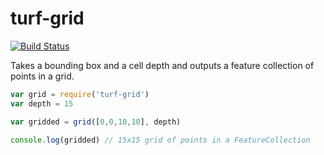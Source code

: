 turf-grid
=========
[![Build Status](https://travis-ci.org/Turfjs/turf-grid.svg?branch=master)](https://travis-ci.org/Turfjs/turf-grid)

Takes a bounding box and a cell depth and outputs a feature collection of points in a grid.

```js
var grid = require('turf-grid')
var depth = 15

var gridded = grid([0,0,10,10], depth)
  
console.log(gridded) // 15x15 grid of points in a FeatureCollection
```

